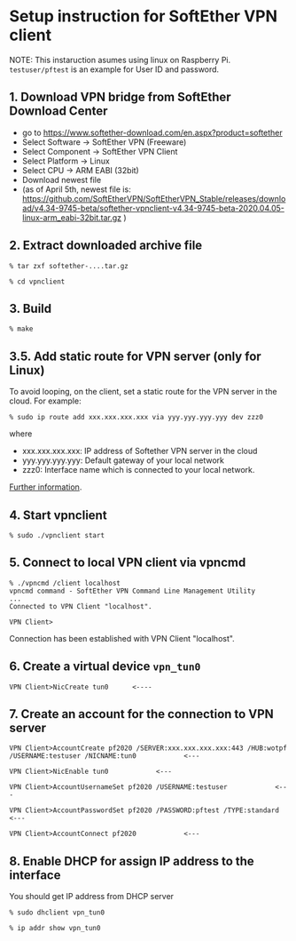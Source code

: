 # Setup instruction for SoftEther VPN client

NOTE: This instaruction asumes using linux on Raspberry Pi. `testuser/pftest` is an example for User ID and password.

## 1. Download VPN bridge from SoftEther Download Center
- go to https://www.softether-download.com/en.aspx?product=softether
- Select Software -> SoftEther VPN (Freeware)
- Select Component -> SoftEther VPN Client
- Select Platform -> Linux
- Select CPU -> ARM EABI (32bit)
- Download newest file
- (as of April 5th, newest file is: https://github.com/SoftEtherVPN/SoftEtherVPN_Stable/releases/download/v4.34-9745-beta/softether-vpnclient-v4.34-9745-beta-2020.04.05-linux-arm_eabi-32bit.tar.gz )

## 2. Extract downloaded archive file

```
% tar zxf softether-....tar.gz

% cd vpnclient
```

## 3. Build

```
% make
```

## 3.5. Add static route for VPN server (only for Linux)

To avoid looping, on the client, set a static route for the VPN server in the cloud.  For example:
```
% sudo ip route add xxx.xxx.xxx.xxx via yyy.yyy.yyy.yyy dev zzz0
```
where 
- xxx.xxx.xxx.xxx: IP address of Softether VPN server in the cloud
- yyy.yyy.yyy.yyy: Default gateway of your local network
- zzz0: Interface name which is connected to your local network. 

[Further information](https://www.softether.org/4-docs/1-manual/B._Troubleshooting_and_Supplemental/11.1_Troubleshooting#11.1.27_My_VPN_connection_is_disconnected_when_I_designate_the_Virtual_Network_Adapter_as_the_default_gateway_in_VPN_Client_under_Linux.).

## 4. Start vpnclient

```
% sudo ./vpnclient start
```

## 5. Connect to local VPN client via vpncmd
```
% ./vpncmd /client localhost
vpncmd command - SoftEther VPN Command Line Management Utility
...
Connected to VPN Client "localhost".

VPN Client>
```

Connection has been established with VPN Client "localhost".

## 6. Create a virtual device `vpn_tun0`

```
VPN Client>NicCreate tun0      <----
```

## 7. Create an account for the connection to VPN server

```
VPN Client>AccountCreate pf2020 /SERVER:xxx.xxx.xxx.xxx:443 /HUB:wotpf /USERNAME:testuser /NICNAME:tun0            <---

VPN Client>NicEnable tun0            <---

VPN Client>AccountUsernameSet pf2020 /USERNAME:testuser            <---

VPN Client>AccountPasswordSet pf2020 /PASSWORD:pftest /TYPE:standard            <---

VPN Client>AccountConnect pf2020            <---
```

## 8. Enable DHCP for assign IP address to the interface
You should get IP address from DHCP server

```
% sudo dhclient vpn_tun0

% ip addr show vpn_tun0
```
